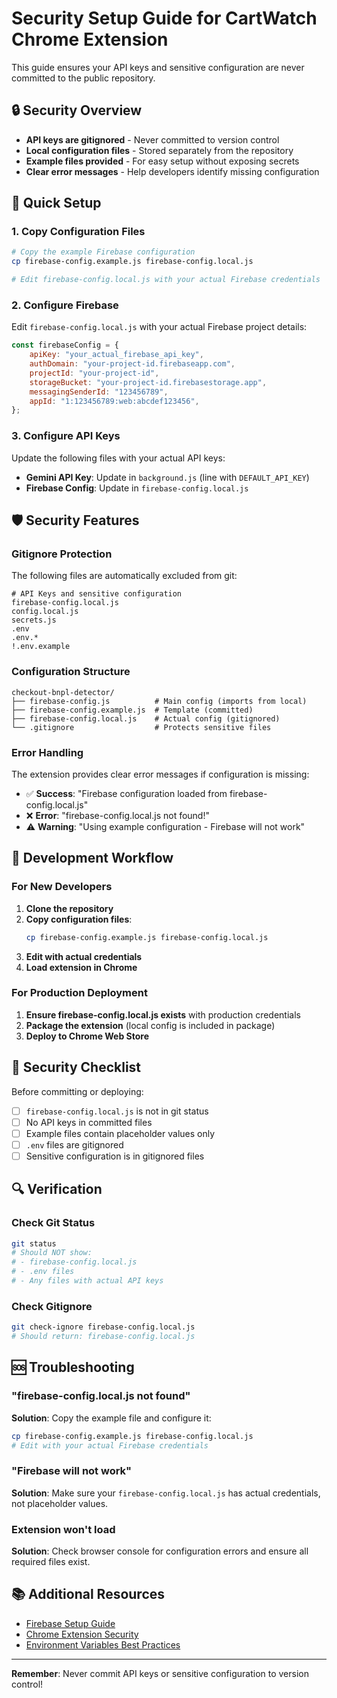 # Security Setup Guide for CartWatch Chrome Extension

This guide ensures your API keys and sensitive configuration are never committed to the public repository.

## 🔒 Security Overview

- **API keys are gitignored** - Never committed to version control
- **Local configuration files** - Stored separately from the repository
- **Example files provided** - For easy setup without exposing secrets
- **Clear error messages** - Help developers identify missing configuration

## 🚀 Quick Setup

### 1. Copy Configuration Files

```bash
# Copy the example Firebase configuration
cp firebase-config.example.js firebase-config.local.js

# Edit firebase-config.local.js with your actual Firebase credentials
```

### 2. Configure Firebase

Edit `firebase-config.local.js` with your actual Firebase project details:

```javascript
const firebaseConfig = {
    apiKey: "your_actual_firebase_api_key",
    authDomain: "your-project-id.firebaseapp.com",
    projectId: "your-project-id",
    storageBucket: "your-project-id.firebasestorage.app",
    messagingSenderId: "123456789",
    appId: "1:123456789:web:abcdef123456",
};
```

### 3. Configure API Keys

Update the following files with your actual API keys:

- **Gemini API Key**: Update in `background.js` (line with `DEFAULT_API_KEY`)
- **Firebase Config**: Update in `firebase-config.local.js`

## 🛡️ Security Features

### Gitignore Protection

The following files are automatically excluded from git:

```
# API Keys and sensitive configuration
firebase-config.local.js
config.local.js
secrets.js
.env
.env.*
!.env.example
```

### Configuration Structure

```
checkout-bnpl-detector/
├── firebase-config.js          # Main config (imports from local)
├── firebase-config.example.js  # Template (committed)
├── firebase-config.local.js    # Actual config (gitignored)
└── .gitignore                  # Protects sensitive files
```

### Error Handling

The extension provides clear error messages if configuration is missing:

- ✅ **Success**: "Firebase configuration loaded from firebase-config.local.js"
- ❌ **Error**: "firebase-config.local.js not found!"
- ⚠️ **Warning**: "Using example configuration - Firebase will not work"

## 🔧 Development Workflow

### For New Developers

1. **Clone the repository**
2. **Copy configuration files**:
   ```bash
   cp firebase-config.example.js firebase-config.local.js
   ```
3. **Edit with actual credentials**
4. **Load extension in Chrome**

### For Production Deployment

1. **Ensure firebase-config.local.js exists** with production credentials
2. **Package the extension** (local config is included in package)
3. **Deploy to Chrome Web Store**

## 🚨 Security Checklist

Before committing or deploying:

- [ ] `firebase-config.local.js` is not in git status
- [ ] No API keys in committed files
- [ ] Example files contain placeholder values only
- [ ] `.env` files are gitignored
- [ ] Sensitive configuration is in gitignored files

## 🔍 Verification

### Check Git Status

```bash
git status
# Should NOT show:
# - firebase-config.local.js
# - .env files
# - Any files with actual API keys
```

### Check Gitignore

```bash
git check-ignore firebase-config.local.js
# Should return: firebase-config.local.js
```

## 🆘 Troubleshooting

### "firebase-config.local.js not found"

**Solution**: Copy the example file and configure it:
```bash
cp firebase-config.example.js firebase-config.local.js
# Edit with your actual Firebase credentials
```

### "Firebase will not work"

**Solution**: Make sure your `firebase-config.local.js` has actual credentials, not placeholder values.

### Extension won't load

**Solution**: Check browser console for configuration errors and ensure all required files exist.

## 📚 Additional Resources

- [Firebase Setup Guide](https://firebase.google.com/docs/web/setup)
- [Chrome Extension Security](https://developer.chrome.com/docs/extensions/mv3/security/)
- [Environment Variables Best Practices](https://12factor.net/config)

---

**Remember**: Never commit API keys or sensitive configuration to version control!
